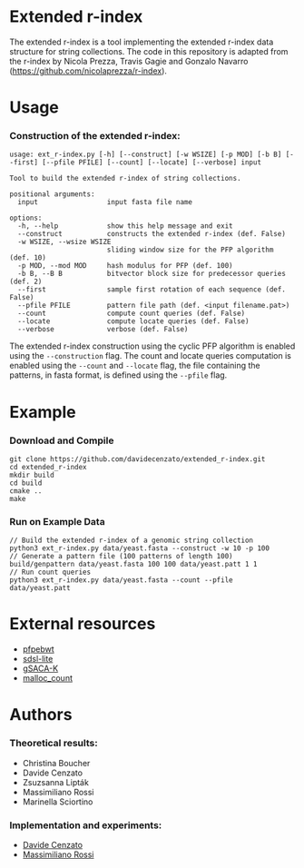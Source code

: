 # Extended r-index

The extended r-index is a tool implementing the extended r-index data structure for string collections.
The code in this repository is adapted from the r-index by Nicola Prezza, Travis Gagie and Gonzalo Navarro (https://github.com/nicolaprezza/r-index). 

# Usage

### Construction of the extended r-index:
```
usage: ext_r-index.py [-h] [--construct] [-w WSIZE] [-p MOD] [-b B] [--first] [--pfile PFILE] [--count] [--locate] [--verbose] input

Tool to build the extended r-index of string collections.

positional arguments:
  input                 input fasta file name

options:
  -h, --help            show this help message and exit
  --construct           constructs the extended r-index (def. False)
  -w WSIZE, --wsize WSIZE
                        sliding window size for the PFP algorithm (def. 10)
  -p MOD, --mod MOD     hash modulus for PFP (def. 100)
  -b B, --B B           bitvector block size for predecessor queries (def. 2)
  --first               sample first rotation of each sequence (def. False)
  --pfile PFILE         pattern file path (def. <input filename.pat>)
  --count               compute count queries (def. False)
  --locate              compute locate queries (def. False)
  --verbose             verbose (def. False)
```
The extended r-index construction using the cyclic PFP algorithm is enabled using the `--construction` flag. The count and locate queries computation
is enabled using the `--count` and `--locate` flag, the file containing the patterns, in fasta format, is defined using the `--pfile` flag.

# Example
### Download and Compile

```console
git clone https://github.com/davidecenzato/extended_r-index.git
cd extended_r-index
mkdir build
cd build
cmake ..
make
```

### Run on Example Data

```console
// Build the extended r-index of a genomic string collection
python3 ext_r-index.py data/yeast.fasta --construct -w 10 -p 100  
// Generate a pattern file (100 patterns of length 100)
build/genpattern data/yeast.fasta 100 100 data/yeast.patt 1 1
// Run count queries
python3 ext_r-index.py data/yeast.fasta --count --pfile data/yeast.patt  
```
# External resources

* [pfpebwt](https://github.com/davidecenzato/PFP-eBWT.git)
* [sdsl-lite](https://github.com/simongog/sdsl-lite)
* [gSACA-K](https://github.com/felipelouza/gsa-is.git)
* [malloc_count](https://github.com/bingmann/malloc_count)

# Authors

### Theoretical results:

* Christina Boucher
* Davide Cenzato
* Zsuzsanna Lipták
* Massimiliano Rossi
* Marinella Sciortino

### Implementation and experiments:

* [Davide Cenzato](https://github.com/davidecenzato) 
* [Massimiliano Rossi](https://github.com/maxrossi91)